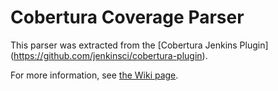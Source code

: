 # Cobertura Coverage Parser

This parser was extracted from the [Cobertura Jenkins Plugin]
(https://github.com/jenkinsci/cobertura-plugin).

For more information, see [the Wiki
page](https://wiki.jenkins-ci.org/display/JENKINS/Cobertura+Plugin).
